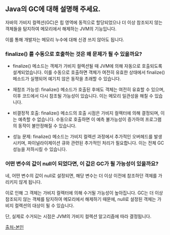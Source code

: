 ## Java의 GC에 대해 설명해 주세요.

자바의 가비지 컬렉션(GC)은 힙 영역에 동적으로 할당되었으나 더 이상 참조되지 않는 객체들을 탐지하여 메모리에서 해제하는 JVM의 기능입니다.

이를 통해 개발자는 메모리 누수에 대해 신경 쓰지 않아도 됩니다.


### finalize() 를 수동으로 호출하는 것은 왜 문제가 될 수 있을까요?

- finalize() 메소드는 객체가 가비지 컬렉션될 때 JVM에 의해 자동으로 호출되도록 설계되었습니다. 이를 수동으로 호출하면 객체가 여전히 유효한 상태에서 finalize() 메소드가 실행되어 예기치 않은 동작을 초래할 수 있습니다.


- 재참조 가능성: finalize() 메소드가 호출된 후에도 객체는 여전히 유효할 수 있으며, 이후 코드에서 다시 참조될 가능성이 있습니다. 이는 메모리 일관성을 해칠 수 있습니다.


- 비결정적 호출: finalize() 메소드의 호출 시점은 가비지 컬렉터에 의해 결정되며, 이는 예측할 수 없습니다. 수동으로 호출하면 이 예측 불가능성이 증가하여 프로그램의 동작이 불안정해질 수 있습니다.


- 성능 문제: finalize() 메소드는 가비지 컬렉션 과정에서 추가적인 오버헤드를 발생시키며, 파이널라이제이션 큐와 관련된 추가적인 처리가 필요합니다. 이는 전체 GC 성능을 저하시킬 수 있습니다.

### 어떤 변수의 값이 null이 되었다면, 이 값은 GC가 될 가능성이 있을까요?

네, 어떤 변수의 값이 null로 설정되면, 해당 변수는 더 이상 이전에 참조하던 객체를 가리키지 않게 됩니다.

이로 인해 그 객체는 가비지 컬렉터에 의해 수거될 가능성이 높아집니다. GC는 더 이상 참조되지 않는 객체를 탐지하여 메모리에서 해제하기 때문에, null로 설정된 객체는 가비지 컬렉션의 대상이 될 수 있습니다.

단, 실제로 수거되는 시점은 JVM의 가비지 컬렉션 알고리즘에 따라 결정됩니다.

[출처-본인](https://velog.io/@sin_0/Java-GCGarbage-Collector%EB%9E%80)